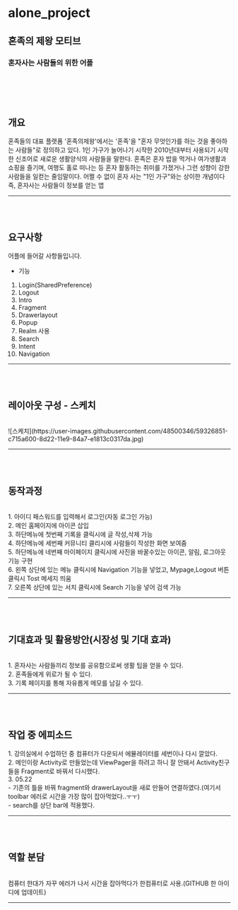 # alone_project
## 혼족의 제왕 모티브
### 혼자사는 사람들의 위한 어플


<br><br>
----------------------------------------------------------------------------------
<h2>개요<br></h2>
혼족들의 대표 플랫폼 '혼족의제왕'에서는 '혼족'을 "혼자 무엇인가를 하는 것을 좋아하는 사람들"로 정의하고 있다.
1인 가구가 늘어나기 시작한 2010년대부터 사용되기 시작한 신조어로 새로운 생활양식의 사람들을 말한다. 혼족은 혼자 밥을 먹거나 여가생활과 쇼핑을 즐기며, 여행도 홀로 떠나는 등 혼자 활동하는 취미를 가졌거나 그런 성향이 강한 사람들을 일컫는 줄임말이다. 어쩔 수 없이 혼자 사는 "1인 가구"와는 상이한 개념이다
즉, 혼자사는 사람들이 정보를 얻는 앱
  
 ----------------------------------------------------------------------------------
<br><br>
<h2>요구사항<br></h2>
 어플에 들어갈 사항들입니다.<br>
  
* 기능 <br>
 1. Login(SharedPreference)
 2. Logout
 3. Intro
 4. Fragment
 5. Drawerlayout
 6. Popup
 7. Realm 사용
 8. Search
 9. Intent 
 10. Navigation
 ----------------------------------------------------------------------------------
 <br><br>
 <h2>레이아웃 구성 - 스케치</h2><br>
 ![스케치](https://user-images.githubusercontent.com/48500346/59326851-c715a600-8d22-11e9-84a7-e1813c0317da.jpg)
 
 
   ----------------------------------------------------------------------------------
 <br><br>
 <h2>동작과정</h2><br>
  1. 아이디 패스워드를 입력해서 로그인(자동 로그인 가능)<br>
  2. 메인 홈페이지에 아이콘 삽입<br>
  3. 하단메뉴에 첫번째 기록을 클릭시에 글 작성,삭제 가능<br>
  4. 하단메뉴에 세번째 커뮤니티 클리시에 사람들이 작성한 화면 보여줌<br>
  5. 하단메뉴에 네번째 마이페이지 클릭시에 사진을 바꿀수있는 아이콘, 알림, 로그아웃 기능 구현<br>
  6. 왼쪽 상단에 있는 메뉴 클릭시에 Navigation 기능을 넣었고, Mypage,Logout 버튼 클릭시 Tost 메세지 띄움<br>
  7. 오른쪽 상단에 있는 서치 클릭시에 Search 기능을 넣어 검색 가능<br>
  
  ----------------------------------------------------------------------------------
 <br><br>
 <h2>기대효과 및 활용방안(시장성 및 기대 효과)</h2><br>
 1. 혼자사는 사람들끼리 정보를 공유함으로써 생활 팁을 얻을 수 있다.<br>
 2. 혼족들에게 위로가 될 수 있다.  <br>
 3. 기록 페이지를 통해 자유롭게 메모를 남길 수 있다. <br>
 
 ----------------------------------------------------------------------------------
<br><br>
<h2>작업 중 에피소드<br></h2>
 1. 강의실에서 수업하던 중 컴퓨터가 다운되서 에뮬레이터를 세번이나 다시 깔았다.<br>
 2. 메인이랑 Activity로 만들었는데 ViewPager을 하려고 하니 잘 안돼서 Activity친구들을 Fragment로 바꿔서 다시했다.<br>
 3. 05.22<br>
- 기존의 틀을 바꿔 fragment와 drawerLayout을 새로 만들어 연결하였다.(여기서 toolbar 에러로 시간을 가장 많이 잡아먹었다..ㅜㅜ)<br>
- search를 상단 bar에 적용했다.

----------------------------------------------------------------------------------
<br><br>
<h2>역할 분담<br></h2><br>
 컴퓨터 한대가 자꾸 에러가 나서 시간을 잡아먹다가 한컴퓨터로 사용.(GITHUB 한 아이디에 업데이트)
  
----------------------------------------------------------------------------------
